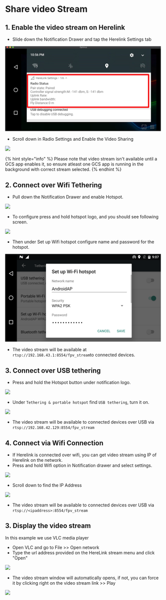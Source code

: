 # Share video Stream

## 1. Enable the video stream on Herelink

* Slide down the Notification Drawer and tap the Herelink Settings tab

![](../../.gitbook/assets/settings-app%20%281%29%20%281%29%20%281%29%20%281%29.jpg)

* Scroll down in Radio Settings and Enable the Video Sharing

![](../../.gitbook/assets/video-sharing.jpg)

{% hint style="info" %}
Please note that video stream isn't available until a GCS app enables it, so ensure atleast one GCS app is running in the background with correct stream selected.
{% endhint %}

## 2. Connect over Wifi Tethering

* Pull down the Notification Drawer and enable Hotspot.

![](../../.gitbook/assets/device-2020-02-14-143024.png)

* To configure press and hold hotspot logo, and you should see following screen.

![](../../.gitbook/assets/device-2020-02-14-143404.png)

* Then under Set up Wifi hotspot configure name and password for the hotspot.

![](../../.gitbook/assets/password%20%281%29.png)

* The video stream will be available at `rtsp://192.168.43.1:8554/fpv_stream`to connected devices.

## 3. Connect over USB tethering

* Press and hold the Hotspot button under notification logo.

![](../../.gitbook/assets/device-2020-02-14-143024.png)

* Under `Tethering & portable hotspot` find `USB tethering`, turn it on.

![](../../.gitbook/assets/device-2020-02-14-143404.png)

* The video stream will be available to connected devices over USB via `rtsp://192.168.42.129:8554/fpv_stream`

## 4. Connect via Wifi Connection

* If Herelink is connected over wifi, you can get video stream using IP of Herelink on the network.
* Press and hold Wifi option in Notification drawer and select settings.

![](../../.gitbook/assets/device-2020-02-14-144314.png)

* Scroll down to find the IP Address

![](../../.gitbook/assets/device-2020-02-14-144436.png)

* The video stream will be available to connected devices over USB via `rtsp://<ipaddress>:8554/fpv_stream`

## 3. Display the video stream

In this example we use VLC media player

* Open VLC and go to File &gt;&gt; Open network
* Type the url address provided on the HereLink stream menu and click "Open" 

![](../../.gitbook/assets/vlc-stream.png)

* The video stream window will automatically opens, if not, you can force it by clicking right on the video stream link &gt;&gt; Play

![](../../.gitbook/assets/vlc_2.png)

